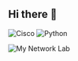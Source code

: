 ## Hi there 👋

<!--# 👋 Hi, I'm [Shanuka Dilshan]  
**Network Engineering Student | CCNA Enthusiast | Python & Automation**  

📍 [University Of Jaffna] | 🔗 [LinkedIn](https://www.linkedin.com/in/shanuka-dilshan-78b189363/)  

---

### 🛠️ Technical Skills  
- **Networking**: Cisco Packet Tracer, Wireshark, VLANs, OSPF, BGP  
- **Cloud**: AWS VPC, Docker, Basic Kubernetes  
- **Automation**: Python (Netmiko, Paramiko), Bash Scripting  
- **Security**: Firewall Configs (pfSense), Nmap Scanning  

---

### 📜 Certifications  
- Introduction to Networking and Storage 
- AWS Certified Cloud Practitioner  

---

### 🌱 Currently Learning  
- Ansible for Network Automation  
- Cybersecurity Basics (TryHackMe)  

---

📫 **Reach Me**: shanuka416@gmail.com |  
**ShanukaDilshan416/ShanukaDilshan416** is a ✨ _special_ ✨ repository because its `README.md` (this file) appears on your GitHub profile.

Here are some ideas to get you started:

- 🔭 I’m currently working on ...
- 🌱 I’m currently learning ...
- 👯 I’m looking to collaborate on ...
- 🤔 I’m looking for help with ...
- 💬 Ask me about ...
- 📫 How to reach me: ...
- 😄 Pronouns: ...
- ⚡ Fun fact: ...
-->

![Cisco](https://img.shields.io/badge/Cisco-CCNA-blue) 
![Python](https://img.shields.io/badge/Python-Automation-green)  

![My Network Lab](https://github.com/yourusername/yourusername/blob/main/images/lab-setup.png)  
